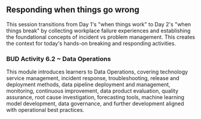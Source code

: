 ## Responding when things go wrong

This session transitions from Day 1's "when things work" to Day 2's "when things break" by collecting workplace failure experiences and establishing the foundational concepts of incident vs problem management. This creates the context for today's hands-on breaking and responding activities.

### BUD Activity 6.2 ~ Data Operations

This module introduces learners to Data Operations, covering technology service management, incident response, troubleshooting, release and deployment methods, data pipeline deployment and management, monitoring, continuous improvement, data product evaluation, quality assurance, root cause investigation, forecasting tools, machine learning model development, data governance, and further development aligned with operational best practices.
